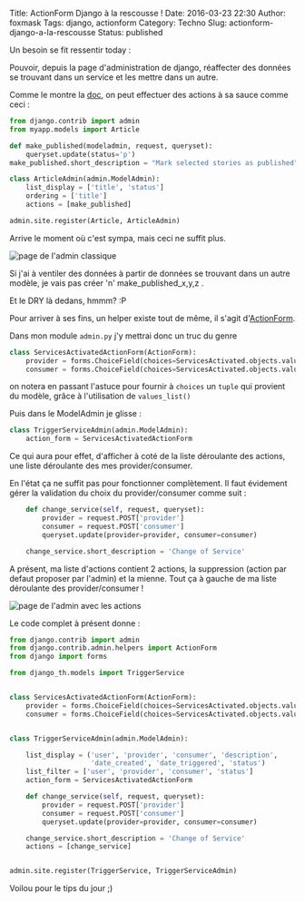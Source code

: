 Title: ActionForm Django à la rescousse !
Date: 2016-03-23 22:30
Author: foxmask
Tags: django, actionform
Category: Techno
Slug: actionform-django-a-la-rescousse
Status: published


Un besoin se fit ressentir today :

Pouvoir, depuis la page d'administration de django, réaffecter des données se trouvant dans un service et les mettre dans un autre.

Comme le montre la [doc](https://docs.djangoproject.com/fr/1.8/ref/contrib/admin/actions/#adding-actions-to-the-modeladmin), on peut effectuer des actions à sa sauce comme ceci :

```python
from django.contrib import admin
from myapp.models import Article

def make_published(modeladmin, request, queryset):
    queryset.update(status='p')
make_published.short_description = "Mark selected stories as published"

class ArticleAdmin(admin.ModelAdmin):
    list_display = ['title', 'status']
    ordering = ['title']
    actions = [make_published]

admin.site.register(Article, ArticleAdmin)
```


Arrive le moment où c'est sympa, mais ceci ne suffit plus.

![page de l'admin classique](/static/2016/03/admin_standard.png)

Si j'ai à ventiler des données à partir de données se trouvant dans un autre modèle, je vais pas créer 'n' make_published_x,y,z .

Et le DRY là dedans, hmmm? :P

Pour arriver à ses fins, un helper existe tout de même, il s'agit d'[ActionForm](https://github.com/django/django/blob/master/django/contrib/admin/helpers.py#L26).

Dans mon module `admin.py` j'y mettrai donc un truc du genre

```python
class ServicesActivatedActionForm(ActionForm):
    provider = forms.ChoiceField(choices=ServicesActivated.objects.values_list('id', 'name'))
    consumer = forms.ChoiceField(choices=ServicesActivated.objects.values_list('id', 'name'))
```

on notera en passant l'astuce pour fournir à `choices` un `tuple` qui provient du modèle, grâce à l'utilisation de `values_list()`

Puis dans le ModelAdmin je glisse :

```python
class TriggerServiceAdmin(admin.ModelAdmin):
    action_form = ServicesActivatedActionForm
```

Ce qui aura pour effet, d'afficher à coté de la liste déroulante des actions, une liste déroulante des mes provider/consumer.

En l'état ça ne suffit pas pour fonctionner complètement. Il faut évidement gérer la validation du choix du provider/consumer comme suit :

```python
    def change_service(self, request, queryset):
        provider = request.POST['provider']
        consumer = request.POST['consumer']
        queryset.update(provider=provider, consumer=consumer)

    change_service.short_description = 'Change of Service'
```

A présent, ma liste d'actions contient 2 actions, la suppression (action par defaut proposer par l'admin) et la mienne. Tout ça à gauche de ma liste déroulante des provider/consumer !

![page de l'admin avec les actions](/static/2016/03/admin_actionform.png)

Le code complet à présent donne :

```python
from django.contrib import admin
from django.contrib.admin.helpers import ActionForm
from django import forms

from django_th.models import TriggerService


class ServicesActivatedActionForm(ActionForm):
    provider = forms.ChoiceField(choices=ServicesActivated.objects.values_list('id', 'name'))
    consumer = forms.ChoiceField(choices=ServicesActivated.objects.values_list('id', 'name'))


class TriggerServiceAdmin(admin.ModelAdmin):

    list_display = ('user', 'provider', 'consumer', 'description',
                    'date_created', 'date_triggered', 'status')
    list_filter = ['user', 'provider', 'consumer', 'status']
    action_form = ServicesActivatedActionForm

    def change_service(self, request, queryset):
        provider = request.POST['provider']
        consumer = request.POST['consumer']
        queryset.update(provider=provider, consumer=consumer)

    change_service.short_description = 'Change of Service'
    actions = [change_service]


admin.site.register(TriggerService, TriggerServiceAdmin)
```


Voilou pour le tips du jour ;)
